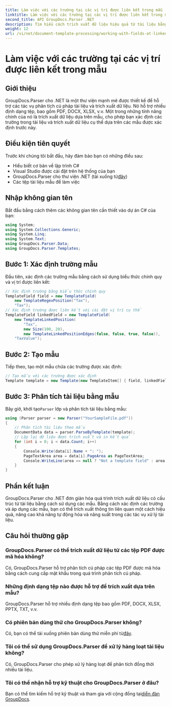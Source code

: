 ```yaml
---
title: Làm việc với các trường tại các vị trí được liên kết trong mẫu
linktitle: Làm việc với các trường tại các vị trí được liên kết trong mẫu
second_title: API GroupDocs.Parser .NET
description: Tìm hiểu cách trích xuất dữ liệu hiệu quả từ tài liệu bằng GroupDocs.Parser cho .NET. Hướng dẫn từng bước với các ví dụ về mã.
weight: 12
url: /vi/net/document-template-processing/working-with-fields-at-linked-positions-in-templates/
---
```


# Làm việc với các trường tại các vị trí được liên kết trong mẫu

## Giới thiệu
GroupDocs.Parser cho .NET là một thư viện mạnh mẽ được thiết kế để hỗ trợ các tác vụ phân tích cú pháp tài liệu và trích xuất dữ liệu. Nó hỗ trợ nhiều định dạng tệp, bao gồm PDF, DOCX, XLSX, v.v. Một trong những tính năng chính của nó là trích xuất dữ liệu dựa trên mẫu, cho phép bạn xác định các trường trong tài liệu và trích xuất dữ liệu cụ thể dựa trên các mẫu được xác định trước này.
## Điều kiện tiên quyết
Trước khi chúng tôi bắt đầu, hãy đảm bảo bạn có những điều sau:
- Hiểu biết cơ bản về lập trình C#
- Visual Studio được cài đặt trên hệ thống của bạn
-  GroupDocs.Parser cho thư viện .NET (tải xuống từ[đây](https://releases.groupdocs.com/parser/net/))
- Các tệp tài liệu mẫu để làm việc

## Nhập không gian tên
Bắt đầu bằng cách thêm các không gian tên cần thiết vào dự án C# của bạn:
```csharp
using System;
using System.Collections.Generic;
using System.Linq;
using System.Text;
using GroupDocs.Parser.Data;
using GroupDocs.Parser.Templates;
```
## Bước 1: Xác định trường mẫu
Đầu tiên, xác định các trường mẫu bằng cách sử dụng biểu thức chính quy và vị trí được liên kết:
```csharp
// Xác định trường bằng biểu thức chính quy
TemplateField field = new TemplateField(
    new TemplateRegexPosition("Tax"),
    "Tax");
// Xác định trường được liên kết với cài đặt vị trí cụ thể
TemplateField linkedField = new TemplateField(
    new TemplateLinkedPosition(
        "Tax",
        new Size(100, 20),
        new TemplateLinkedPositionEdges(false, false, true, false)),
    "TaxValue");
```
## Bước 2: Tạo mẫu
Tiếp theo, tạo một mẫu chứa các trường được xác định:
```csharp
// Tạo mẫu với các trường được xác định
Template template = new Template(new TemplateItem[] { field, linkedField });
```
## Bước 3: Phân tích tài liệu bằng mẫu
 Bây giờ, khởi tạo`Parser` lớp và phân tích tài liệu bằng mẫu:
```csharp
using (Parser parser = new Parser("YourSampleFile.pdf"))
{
    // Phân tích tài liệu theo mẫu
    DocumentData data = parser.ParseByTemplate(template);
    // Lặp lại dữ liệu được trích xuất và in kết quả
    for (int i = 0; i < data.Count; i++)
    {
        Console.Write(data[i].Name + ": ");
        PageTextArea area = data[i].PageArea as PageTextArea;
        Console.WriteLine(area == null ? "Not a template field" : area.Text);
    }
}
```

## Phần kết luận
GroupDocs.Parser cho .NET đơn giản hóa quá trình trích xuất dữ liệu có cấu trúc từ tài liệu bằng cách sử dụng các mẫu. Bằng cách xác định các trường và áp dụng các mẫu, bạn có thể trích xuất thông tin liên quan một cách hiệu quả, nâng cao khả năng tự động hóa và năng suất trong các tác vụ xử lý tài liệu.

## Câu hỏi thường gặp
### GroupDocs.Parser có thể trích xuất dữ liệu từ các tệp PDF được mã hóa không?
Có, GroupDocs.Parser hỗ trợ phân tích cú pháp các tệp PDF được mã hóa bằng cách cung cấp mật khẩu trong quá trình phân tích cú pháp.
### Những định dạng tệp nào được hỗ trợ để trích xuất dựa trên mẫu?
GroupDocs.Parser hỗ trợ nhiều định dạng tệp bao gồm PDF, DOCX, XLSX, PPTX, TXT, v.v.
### Có phiên bản dùng thử cho GroupDocs.Parser không?
 Có, bạn có thể tải xuống phiên bản dùng thử miễn phí từ[đây](https://releases.groupdocs.com/).
### Tôi có thể sử dụng GroupDocs.Parser để xử lý hàng loạt tài liệu không?
Có, GroupDocs.Parser cho phép xử lý hàng loạt để phân tích đồng thời nhiều tài liệu.
### Tôi có thể nhận hỗ trợ kỹ thuật cho GroupDocs.Parser ở đâu?
 Bạn có thể tìm kiếm hỗ trợ kỹ thuật và tham gia với cộng đồng tại[diễn đàn GroupDocs](https://forum.groupdocs.com/c/parser/17).